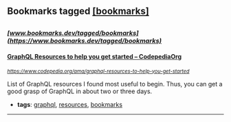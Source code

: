 ## Bookmarks tagged [[bookmarks]](https://www.bookmarks.dev/search?q=[bookmarks])

_<sup><sup>[www.bookmarks.dev/tagged/bookmarks](https://www.bookmarks.dev/tagged/bookmarks)</sup></sup>_
---
#### [GraphQL Resources to help you get started – CodepediaOrg](https://www.codepedia.org/ama/graphql-resources-to-help-you-get-started)
_<sup>https://www.codepedia.org/ama/graphql-resources-to-help-you-get-started</sup>_

List of GraphQL resources I found most useful to begin. Thus, you can get a good grasp of GraphQL in about two or three days.
* **tags**: [graphql](../tagged/graphql.md), [resources](../tagged/resources.md), [bookmarks](../tagged/bookmarks.md)
---
